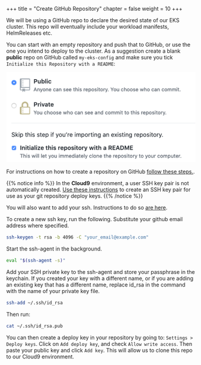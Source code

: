 +++
title = "Create GitHub Repository"
chapter = false
weight = 10
+++

We will be using a GitHub repo to declare the desired state of our EKS cluster. This repo will eventually include your workload manifests, HelmReleases etc.

You can start with an empty repository and push that to GitHub, or use the one you intend to deploy to the cluster. As a suggestion create a blank **public** repo on GitHub called `my-eks-config` and make sure you tick `Initialize this Repository with a README`:

![github_repo_settings](/images/gh_repo_init.png)

For instructions on how to create a repository on GitHub [follow these steps.](https://help.github.com/articles/create-a-repo).

{{% notice info %}}
In the **Cloud9** environment, a user SSH key pair is not automatically created. [Use these instructions](https://help.github.com/en/github/authenticating-to-github/checking-for-existing-ssh-keys) to create an SSH key pair for use as your git repository deploy keys.
{{% /notice %}}

You will also want to add your ssh. Instructions to do so [are here](https://help.github.com/en/github/authenticating-to-github/adding-a-new-ssh-key-to-your-github-account).

To create a new ssh key, run the following. Substitute your github email address where specified.

```sh
ssh-keygen -t rsa -b 4096 -C "your_email@example.com"
```

Start the ssh-agent in the background.

```sh
eval "$(ssh-agent -s)"
```

Add your SSH private key to the ssh-agent and store your passphrase in the keychain. If you created your key with a different name, or if you are adding an existing key that has a different name, replace id_rsa in the command with the name of your private key file.

```sh
ssh-add ~/.ssh/id_rsa
```

Then run:

```bash
cat ~/.ssh/id_rsa.pub
```

You can then create a deploy key in your repository by going to: `Settings > Deploy keys`. Click on `Add deploy key`, and check `Allow write access`. Then paste your public key and click `Add key`. This will allow us to clone this repo to our Cloud9 environment.
